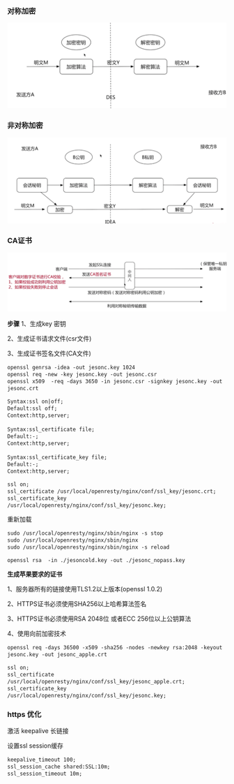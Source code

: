 ### 对称加密

 ![对称加密](images/image1.png)

### 非对称加密

 ![非对称加密](images/image2.png)

### CA证书

 ![CA验证](images/image3.png)

**步骤**
 1、生成key 密钥 

 2、生成证书请求文件(csr文件)

 3、生成证书签名文件(CA文件)

```
openssl genrsa -idea -out jesonc.key 1024
openssl req -new -key jesonc.key -out jesonc.csr
openssl x509  -req -days 3650 -in jesonc.csr -signkey jesonc.key -out jesonc.crt
```

```
Syntax:ssl on|off;
Default:ssl off;
Context:http,server;

Syntax:ssl_certificate file;
Default:-;
Context:http,server;

Syntax:ssl_certificate_key file;
Default:-;
Context:http,server;
```

```
ssl on;
ssl_certificate /usr/local/openresty/nginx/conf/ssl_key/jesonc.crt;
ssl_certificate_key /usr/local/openresty/nginx/conf/ssl_key/jesonc.key;
```
重新加载
```
sudo /usr/local/openresty/nginx/sbin/nginx -s stop
sudo /usr/local/openresty/nginx/sbin/nginx
sudo /usr/local/openresty/nginx/sbin/nginx -s reload
```

```
openssl rsa  -in ./jesoncold.key -out ./jesonc_nopass.key
```

**生成苹果要求的证书**

1、服务器所有的链接使用TLS1.2以上版本(openssl 1.0.2)

2、HTTPS证书必须使用SHA256以上哈希算法签名

3、HTTPS证书必须使用RSA 2048位 或者ECC 256位以上公钥算法

4、使用向前加密技术




```
openssl req -days 36500 -x509 -sha256 -nodes -newkey rsa:2048 -keyout jesonc.key -out jesonc_apple.crt
```

```
ssl on;
ssl_certificate /usr/local/openresty/nginx/conf/ssl_key/jesonc_apple.crt;
ssl_certificate_key /usr/local/openresty/nginx/conf/ssl_key/jesonc.key;
```

### https 优化
激活 keepalive 长链接

设置ssl session缓存

```
keepalive_timeout 100;
ssl_session_cache shared:SSL:10m;
ssl_session_timeout 10m;
```








